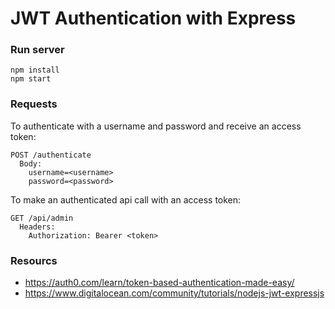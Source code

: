 # JWT Authentication with Express

### Run server
```
npm install
npm start
```

### Requests
To authenticate with a username and password and receive an access token:
```
POST /authenticate
  Body:
    username=<username>
    password=<password>
```

To make an authenticated api call with an access token:
```
GET /api/admin
  Headers:
    Authorization: Bearer <token>
```

### Resourcs
- https://auth0.com/learn/token-based-authentication-made-easy/
- https://www.digitalocean.com/community/tutorials/nodejs-jwt-expressjs
